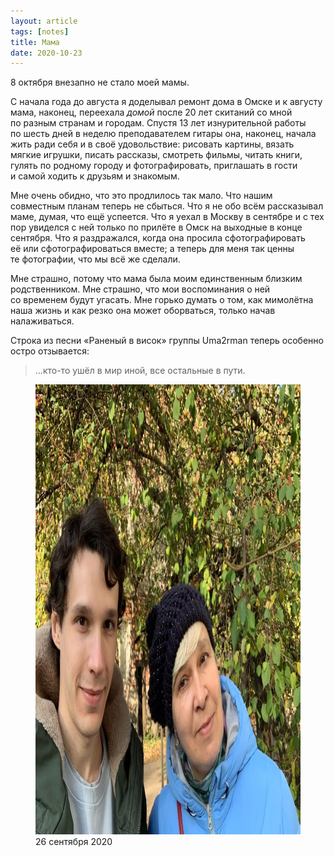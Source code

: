 ```yaml
---
layout: article
tags: [notes]
title: Мама
date: 2020-10-23
---
```

<p class="subtitle">8 октября внезапно не стало моей мамы.</p>

С начала года до августа я доделывал ремонт дома в Омске и к августу мама, наконец, переехала _домой_ после 20 лет скитаний со мной по разным странам и городам. Спустя 13 лет изнурительной работы по шесть дней в неделю преподавателем гитары она, наконец, начала жить ради себя и в своё удовольствие: рисовать картины, вязать мягкие игрушки, писать рассказы, смотреть фильмы, читать книги, гулять по родному городу и фотографировать, приглашать в гости и самой ходить к друзьям и знакомым.

Мне очень обидно, что это продлилось так мало. Что нашим совместным планам теперь не сбыться. Что я не обо всём рассказывал маме, думая, что ещё успеется. Что я уехал в Москву в сентябре и с тех пор увиделся с ней только по прилёте в Омск на выходные в конце сентября. Что я раздражался, когда она просила сфотографировать её или сфотографироваться вместе; а теперь для меня так ценны те фотографии, что мы всё же сделали.

Мне страшно, потому что мама была моим единственным близким родственником. Мне страшно, что мои воспоминания о ней со временем будут угасать. Мне горько думать о том, как мимолётна наша жизнь и как резко она может оборваться, только начав налаживаться.

Строка из песни «Раненый в висок» группы Uma2rman теперь особенно остро отзывается:

> ...кто-то ушёл в мир иной, все остальные в пути.

<figure>
  <img alt="Я и мама" src="assets/photo.jpg" width="960" height="720" />
  <figcaption>26 сентября 2020</figcaption>
</figure>
